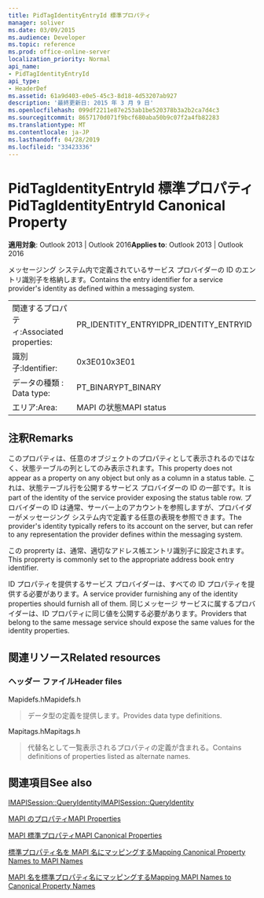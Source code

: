 ```yaml
---
title: PidTagIdentityEntryId 標準プロパティ
manager: soliver
ms.date: 03/09/2015
ms.audience: Developer
ms.topic: reference
ms.prod: office-online-server
localization_priority: Normal
api_name:
- PidTagIdentityEntryId
api_type:
- HeaderDef
ms.assetid: 61a9d403-e0e5-45c3-8d18-4d53207ab927
description: '最終更新日: 2015 年 3 月 9 日'
ms.openlocfilehash: 099df2211e87e253ab1be520378b3a2b2ca7d4c3
ms.sourcegitcommit: 8657170d071f9bcf680aba50b9c07f2a4fb82283
ms.translationtype: MT
ms.contentlocale: ja-JP
ms.lasthandoff: 04/28/2019
ms.locfileid: "33423336"
---
```

# <a name="pidtagidentityentryid-canonical-property"></a><span data-ttu-id="f0ea0-103">PidTagIdentityEntryId 標準プロパティ</span><span class="sxs-lookup"><span data-stu-id="f0ea0-103">PidTagIdentityEntryId Canonical Property</span></span>

  
  
<span data-ttu-id="f0ea0-104">**適用対象**: Outlook 2013 | Outlook 2016</span><span class="sxs-lookup"><span data-stu-id="f0ea0-104">**Applies to**: Outlook 2013 | Outlook 2016</span></span> 
  
<span data-ttu-id="f0ea0-105">メッセージング システム内で定義されているサービス プロバイダーの ID のエントリ識別子を格納します。</span><span class="sxs-lookup"><span data-stu-id="f0ea0-105">Contains the entry identifier for a service provider's identity as defined within a messaging system.</span></span> 
  
|||
|:-----|:-----|
|<span data-ttu-id="f0ea0-106">関連するプロパティ:</span><span class="sxs-lookup"><span data-stu-id="f0ea0-106">Associated properties:</span></span>  <br/> |<span data-ttu-id="f0ea0-107">PR_IDENTITY_ENTRYID</span><span class="sxs-lookup"><span data-stu-id="f0ea0-107">PR_IDENTITY_ENTRYID</span></span>  <br/> |
|<span data-ttu-id="f0ea0-108">識別子:</span><span class="sxs-lookup"><span data-stu-id="f0ea0-108">Identifier:</span></span>  <br/> |<span data-ttu-id="f0ea0-109">0x3E01</span><span class="sxs-lookup"><span data-stu-id="f0ea0-109">0x3E01</span></span>  <br/> |
|<span data-ttu-id="f0ea0-110">データの種類 : </span><span class="sxs-lookup"><span data-stu-id="f0ea0-110">Data type:</span></span>  <br/> |<span data-ttu-id="f0ea0-111">PT_BINARY</span><span class="sxs-lookup"><span data-stu-id="f0ea0-111">PT_BINARY</span></span>  <br/> |
|<span data-ttu-id="f0ea0-112">エリア:</span><span class="sxs-lookup"><span data-stu-id="f0ea0-112">Area:</span></span>  <br/> |<span data-ttu-id="f0ea0-113">MAPI の状態</span><span class="sxs-lookup"><span data-stu-id="f0ea0-113">MAPI status</span></span>  <br/> |
   
## <a name="remarks"></a><span data-ttu-id="f0ea0-114">注釈</span><span class="sxs-lookup"><span data-stu-id="f0ea0-114">Remarks</span></span>

<span data-ttu-id="f0ea0-115">このプロパティは、任意のオブジェクトのプロパティとして表示されるのではなく、状態テーブルの列としてのみ表示されます。</span><span class="sxs-lookup"><span data-stu-id="f0ea0-115">This property does not appear as a property on any object but only as a column in a status table.</span></span> <span data-ttu-id="f0ea0-116">これは、状態テーブル行を公開するサービス プロバイダーの ID の一部です。</span><span class="sxs-lookup"><span data-stu-id="f0ea0-116">It is part of the identity of the service provider exposing the status table row.</span></span> <span data-ttu-id="f0ea0-117">プロバイダーの ID は通常、サーバー上のアカウントを参照しますが、プロバイダーがメッセージング システム内で定義する任意の表現を参照できます。</span><span class="sxs-lookup"><span data-stu-id="f0ea0-117">The provider's identity typically refers to its account on the server, but can refer to any representation the provider defines within the messaging system.</span></span> 
  
<span data-ttu-id="f0ea0-118">この proprerty は、通常、適切なアドレス帳エントリ識別子に設定されます。</span><span class="sxs-lookup"><span data-stu-id="f0ea0-118">This proprerty is commonly set to the appropriate address book entry identifier.</span></span> 
  
<span data-ttu-id="f0ea0-119">ID プロパティを提供するサービス プロバイダーは、すべての ID プロパティを提供する必要があります。</span><span class="sxs-lookup"><span data-stu-id="f0ea0-119">A service provider furnishing any of the identity properties should furnish all of them.</span></span> <span data-ttu-id="f0ea0-120">同じメッセージ サービスに属するプロバイダーは、ID プロパティに同じ値を公開する必要があります。</span><span class="sxs-lookup"><span data-stu-id="f0ea0-120">Providers that belong to the same message service should expose the same values for the identity properties.</span></span> 
  
## <a name="related-resources"></a><span data-ttu-id="f0ea0-121">関連リソース</span><span class="sxs-lookup"><span data-stu-id="f0ea0-121">Related resources</span></span>

### <a name="header-files"></a><span data-ttu-id="f0ea0-122">ヘッダー ファイル</span><span class="sxs-lookup"><span data-stu-id="f0ea0-122">Header files</span></span>

<span data-ttu-id="f0ea0-123">Mapidefs.h</span><span class="sxs-lookup"><span data-stu-id="f0ea0-123">Mapidefs.h</span></span>
  
> <span data-ttu-id="f0ea0-124">データ型の定義を提供します。</span><span class="sxs-lookup"><span data-stu-id="f0ea0-124">Provides data type definitions.</span></span>
    
<span data-ttu-id="f0ea0-125">Mapitags.h</span><span class="sxs-lookup"><span data-stu-id="f0ea0-125">Mapitags.h</span></span>
  
> <span data-ttu-id="f0ea0-126">代替名として一覧表示されるプロパティの定義が含まれる。</span><span class="sxs-lookup"><span data-stu-id="f0ea0-126">Contains definitions of properties listed as alternate names.</span></span>
    
## <a name="see-also"></a><span data-ttu-id="f0ea0-127">関連項目</span><span class="sxs-lookup"><span data-stu-id="f0ea0-127">See also</span></span>



[<span data-ttu-id="f0ea0-128">IMAPISession::QueryIdentity</span><span class="sxs-lookup"><span data-stu-id="f0ea0-128">IMAPISession::QueryIdentity</span></span>](imapisession-queryidentity.md)


[<span data-ttu-id="f0ea0-129">MAPI のプロパティ</span><span class="sxs-lookup"><span data-stu-id="f0ea0-129">MAPI Properties</span></span>](mapi-properties.md)
  
[<span data-ttu-id="f0ea0-130">MAPI 標準プロパティ</span><span class="sxs-lookup"><span data-stu-id="f0ea0-130">MAPI Canonical Properties</span></span>](mapi-canonical-properties.md)
  
[<span data-ttu-id="f0ea0-131">標準プロパティ名を MAPI 名にマッピングする</span><span class="sxs-lookup"><span data-stu-id="f0ea0-131">Mapping Canonical Property Names to MAPI Names</span></span>](mapping-canonical-property-names-to-mapi-names.md)
  
[<span data-ttu-id="f0ea0-132">MAPI 名を標準プロパティ名にマッピングする</span><span class="sxs-lookup"><span data-stu-id="f0ea0-132">Mapping MAPI Names to Canonical Property Names</span></span>](mapping-mapi-names-to-canonical-property-names.md)

